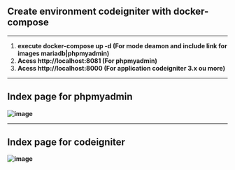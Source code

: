 ## Create environment codeigniter with docker-compose
____________________________________________________
1. <b>execute docker-compose up -d (For mode deamon and include link for images mariadb|phpmyadmin)</b>
2. <b>Acess http://localhost:8081 (For phpmyadmin)</b>
3. <b>Acess http://localhost:8000 (For application codeigniter 3.x ou more)
_____________________________________________________
## Index page for phpmyadmin
![image](https://user-images.githubusercontent.com/26008720/89200641-519c1300-d57e-11ea-9969-9df516413a37.png)
_____________________________________________________
## Index page for codeigniter
![image](https://user-images.githubusercontent.com/26008720/89200923-ba838b00-d57e-11ea-9673-222b248ce3ed.png)